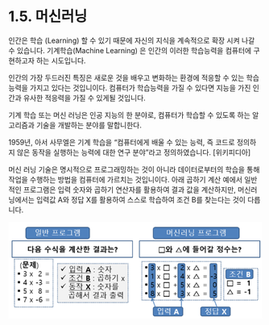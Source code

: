 # 1.5. 머신러닝

인간은 학습 \(Learning\) 할 수 있기 때문에 자신의 지식을 계속적으로 확장 시켜 나갈 수 있습니다. 기계학습\(Machine Learning\) 은 인간의 이러한 학습능력을 컴퓨터에 구현하고자 하는 시도입니다.

인간의 가장 두드러진 특징은 새로운 것을 배우고 변화하는 환경에 적응할 수 있는 학습능력을 가지고 있다는 것입니이다. 컴퓨터가 학습능력을 가질 수 있다면 지능을 가진 인간과 유사한 적응력을 가질 수 있게될 것입니다.

기계 학습 또는 머신 러닝은 인공 지능의 한 분야로, 컴퓨터가 학습할 수 있도록 하는 알고리즘과 기술을 개발하는 분야를 말합니한다.

 1959년, 아서 사무엘은 기계 학습을 “컴퓨터에게 배울 수 있는 능력, 즉 코드로 정의하지 않은 동작을 실행하는 능력에 대한 연구 분야”라고 정의하였습니다. \[위키피디아\] 

머신 러닝 기술은 명시적으로 프로그래밍하는 것이 아니라 데이터로부터의 학습을 통해 작업을 수행하는 방법을 컴퓨터에 가르치는 것입니이다. 아래 곱하기 계산 예에서 일반적인 프로그램은 입력 숫자와 곱하기 연산자를 활용하여 결과 값을 계산하지만, 머신러닝에서는 입력값 A와 정답 X를 활용하여 스스로 학습하여 조건 B를 찾는다는 것이 다릅니다.

![](../.gitbook/assets/15.png)

